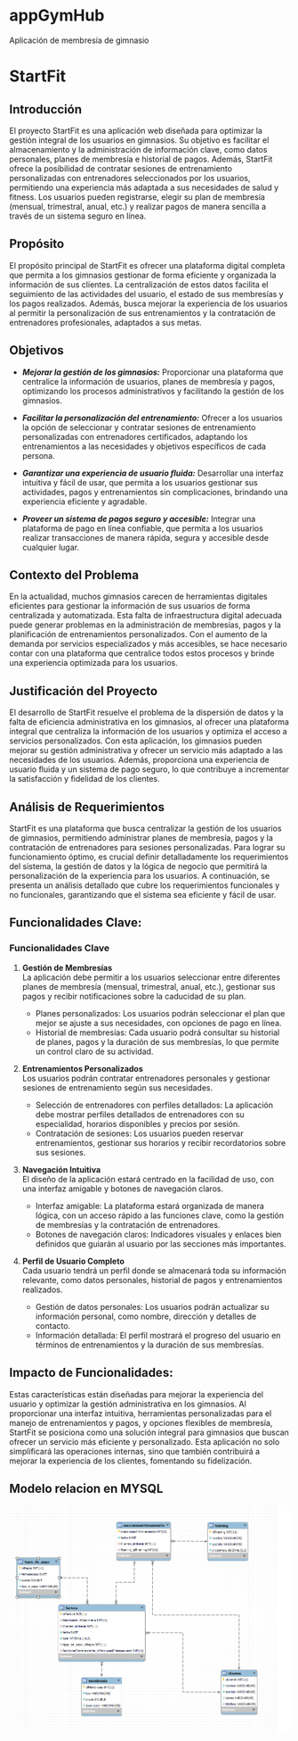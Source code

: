 # appGymHub
Aplicación de membresía de gimnasio
# StartFit
## Introducción
El proyecto StartFit es una aplicación web diseñada para optimizar la gestión integral de los usuarios en gimnasios. Su objetivo es facilitar el almacenamiento y la administración de información clave, como datos personales, planes de membresía e historial de pagos. Además, StartFit ofrece la posibilidad de contratar sesiones de entrenamiento personalizadas con entrenadores seleccionados por los usuarios, permitiendo una experiencia más adaptada a sus necesidades de salud y fitness. Los usuarios pueden registrarse, elegir su plan de membresía (mensual, trimestral, anual, etc.) y realizar pagos de manera sencilla a través de un sistema seguro en línea.

## Propósito
El propósito principal de StartFit es ofrecer una plataforma digital completa que permita a los gimnasios gestionar de forma eficiente y organizada la información de sus clientes. La centralización de estos datos facilita el seguimiento de las actividades del usuario, el estado de sus membresías y los pagos realizados. Además, busca mejorar la experiencia de los usuarios al permitir la personalización de sus entrenamientos y la contratación de entrenadores profesionales, adaptados a sus metas.

## Objetivos

- ***Mejorar la gestión de los gimnasios:*** Proporcionar una plataforma que centralice la información de usuarios, planes de membresía y pagos, optimizando los procesos administrativos y facilitando la gestión de los gimnasios.

- ***Facilitar la personalización del entrenamiento:*** Ofrecer a los usuarios la opción de seleccionar y contratar sesiones de entrenamiento personalizadas con entrenadores certificados, adaptando los entrenamientos a las necesidades y objetivos específicos de cada persona.

- ***Garantizar una experiencia de usuario fluida:***  Desarrollar una interfaz intuitiva y fácil de usar, que permita a los usuarios gestionar sus actividades, pagos y entrenamientos sin complicaciones, brindando una experiencia eficiente y agradable.

- ***Proveer un sistema de pagos seguro y accesible:***  Integrar una plataforma de pago en línea confiable, que permita a los usuarios realizar transacciones de manera rápida, segura y accesible desde cualquier lugar.

## Contexto del Problema
En la actualidad, muchos gimnasios carecen de herramientas digitales eficientes para gestionar la información de sus usuarios de forma centralizada y automatizada. Esta falta de infraestructura digital adecuada puede generar problemas en la administración de membresías, pagos y la planificación de entrenamientos personalizados. Con el aumento de la demanda por servicios especializados y más accesibles, se hace necesario contar con una plataforma que centralice todos estos procesos y brinde una experiencia optimizada para los usuarios.

## Justificación del Proyecto
El desarrollo de StartFit resuelve el problema de la dispersión de datos y la falta de eficiencia administrativa en los gimnasios, al ofrecer una plataforma integral que centraliza la información de los usuarios y optimiza el acceso a servicios personalizados. Con esta aplicación, los gimnasios pueden mejorar su gestión administrativa y ofrecer un servicio más adaptado a las necesidades de los usuarios. Además, proporciona una experiencia de usuario fluida y un sistema de pago seguro, lo que contribuye a incrementar la satisfacción y fidelidad de los clientes.

## Análisis de Requerimientos
StartFit es una plataforma que busca centralizar la gestión de los usuarios de gimnasios, permitiendo administrar planes de membresía, pagos y la contratación de entrenadores para sesiones personalizadas. Para lograr su funcionamiento óptimo, es crucial definir detalladamente los requerimientos del sistema, la gestión de datos y la lógica de negocio que permitirá la personalización de la experiencia para los usuarios. A continuación, se presenta un análisis detallado que cubre los requerimientos funcionales y no funcionales, garantizando que el sistema sea eficiente y fácil de usar.

## Funcionalidades Clave:

### Funcionalidades Clave

1. **Gestión de Membresías**  
   La aplicación debe permitir a los usuarios seleccionar entre diferentes planes de membresía (mensual, trimestral, anual, etc.), gestionar sus pagos y recibir notificaciones sobre la caducidad de su plan.

   - Planes personalizados:  Los usuarios podrán seleccionar el plan que mejor se ajuste a sus necesidades, con opciones de pago en línea.
   - Historial de membresías: Cada usuario podrá consultar su historial de planes, pagos y la duración de sus membresías, lo que permite un control claro de su actividad.
2. **Entrenamientos Personalizados**  
   Los usuarios podrán contratar entrenadores personales y gestionar sesiones de entrenamiento según sus necesidades.

   - Selección de entrenadores con perfiles detallados:  La aplicación debe mostrar perfiles detallados de entrenadores con su especialidad, horarios disponibles y precios por sesión.
   - Contratación de sesiones: Los usuarios pueden reservar entrenamientos, gestionar sus horarios y recibir recordatorios sobre sus sesiones.


3. **Navegación Intuitiva**  
   El diseño de la aplicación estará centrado en la facilidad de uso, con una interfaz amigable y botones de navegación claros.

   - Interfaz amigable: La plataforma estará organizada de manera lógica, con un acceso rápido a las funciones clave, como la gestión de membresías y la contratación de entrenadores.
   - Botones de navegación claros: Indicadores visuales y enlaces bien definidos que guiarán al usuario por las secciones más importantes.

4. **Perfil de Usuario Completo**  
   Cada usuario tendrá un perfil donde se almacenará toda su información relevante, como datos personales, historial de pagos y entrenamientos realizados.

   - Gestión de datos personales: Los usuarios podrán actualizar su información personal, como nombre, dirección y detalles de contacto.
   - Información detallada: El perfil mostrará el progreso del usuario en términos de entrenamientos y la duración de sus membresías.
## Impacto de Funcionalidades:
Estas características están diseñadas para mejorar la experiencia del usuario y optimizar la gestión administrativa en los gimnasios. Al proporcionar una interfaz intuitiva, herramientas personalizadas para el manejo de entrenamientos y pagos, y opciones flexibles de membresía, StartFit se posiciona como una solución integral para gimnasios que buscan ofrecer un servicio más eficiente y personalizado. Esta aplicación no solo simplificará las operaciones internas, sino que también contribuirá a mejorar la experiencia de los clientes, fomentando su fidelización.
## Modelo relacion en MYSQL
![image](https://github.com/luxmzl/appGymHub/blob/main/GYMHUB.PNG)



